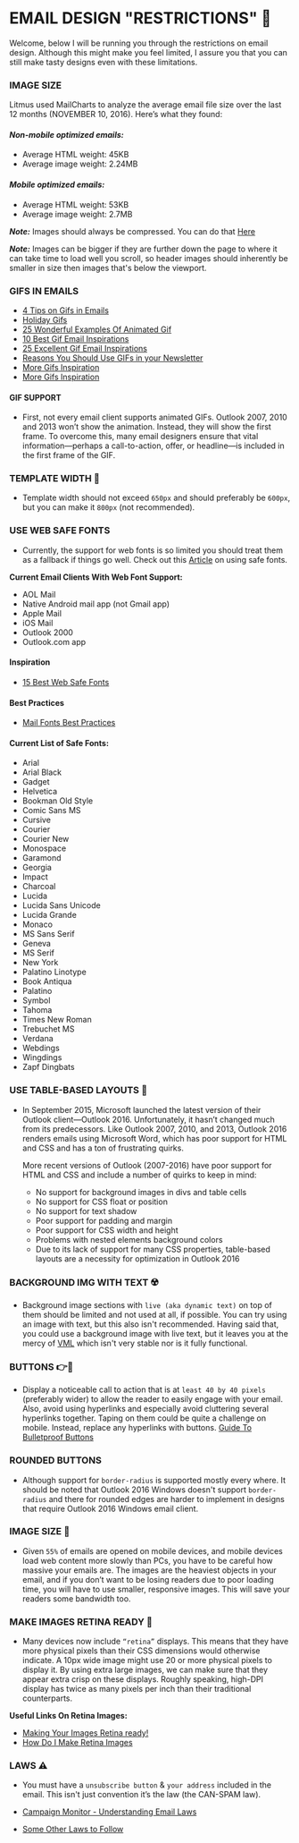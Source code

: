 # **EMAIL DESIGN** "RESTRICTIONS" 🎉
Welcome, below I will be running you through the restrictions on email design. Although this might make you feel limited, I assure you that you can still make tasty designs even with these limitations.
### IMAGE SIZE
Litmus used MailCharts to analyze the average email file size over the last 12 months (NOVEMBER 10, 2016). Here’s what they found:
#### ***Non-mobile optimized emails:***

- Average HTML weight: 45KB
- Average image weight: 2.24MB

#### ***Mobile optimized emails:***

- Average HTML weight: 53KB
- Average image weight: 2.7MB

***Note:*** Images should always be compressed. You can do that [Here](https://compressjpeg.com/)

***Note:*** Images can be bigger if they are further down the page to where it can take time to load well you scroll, so header images should inherently be smaller in size then images that's below the viewport.

### GIFS IN EMAILS
- [4 Tips on Gifs in Emails](https://emaildesign.beefree.io/2015/12/animated-gifs-in-email-marketing)
- [Holiday Gifs](https://blog.aweber.com/email-marketing/the-2016-holiday-gif-guide.htm)
- [25 Wonderful Examples Of Animated Gif](https://mailbakery.com/blog/25-wonderful-examples-of-animated-gifs-in-email-marketing-templates/)
- [10 Best Gif Email Inspirations](https://emailmonks.com/blog/email-marketing/10-best-gif-email-inspirations)
- [25 Excellent Gif Email Inspirations](https://mailbakery.com/blog/25-excellent-examples-of-gif-illustrations-in-email-marketing-the-sequel)
- [Reasons You Should Use GIFs in your Newsletter](https://blog.mailerlite.com/gif-images-in-newsletter)
- [More Gifs Inspiration](https://blog.ometria.com/gifs-in-email-marketing)
- [More Gifs Inspiration](https://www.pinterest.com/pin/387098530445479906)

#### GIF SUPPORT
- First, not every email client supports animated GIFs. Outlook 2007, 2010 and 2013 won’t show the animation. Instead, they will show the first frame. To overcome this, many email designers ensure that vital information—perhaps a call-to-action, offer, or headline—is included in the first frame of the GIF.

### TEMPLATE WIDTH 📐
- Template width should not exceed `650px` and should preferably be `600px`, but you can make it `800px` (not recommended).


### USE WEB SAFE FONTS
- Currently, the support for web fonts is so limited you should treat them as a fallback if things go well. Check out this  [Article](http://www.adestra.com/what-need-know-using-fonts-in-email/) on using safe fonts.

**Current Email Clients With Web Font Support:**
- AOL Mail
- Native Android mail app (not Gmail app)
- Apple Mail
- iOS Mail
- Outlook 2000
- Outlook.com app

#### Inspiration
- [15 Best Web Safe Fonts](https://websitesetup.org/web-safe-fonts-html-css)


#### Best Practices
- [Mail Fonts Best Practices](https://emaildesign.beefree.io/2016/05/email-fonts-best-practices)

#### **Current List of Safe Fonts:**
  - Arial
  - Arial Black
  - Gadget
  - Helvetica
  - Bookman Old Style
  - Comic Sans MS
  - Cursive
  - Courier
  - Courier New
  - Monospace
  - Garamond
  - Georgia
  - Impact
  - Charcoal
  - Lucida
  - Lucida Sans Unicode
  - Lucida Grande
  - Monaco
  - MS Sans Serif
  - Geneva
  - MS Serif
  - New York
  - Palatino Linotype
  - Book Antiqua
  - Palatino
  - Symbol
  - Tahoma
  - Times New Roman
  - Trebuchet MS
  - Verdana
  - Webdings
  - Wingdings
  - Zapf Dingbats

### USE TABLE-BASED LAYOUTS 📰
- In September 2015, Microsoft launched the latest version of their Outlook client—Outlook 2016. Unfortunately, it hasn’t changed much from its predecessors. Like Outlook 2007, 2010, and 2013, Outlook 2016 renders emails using Microsoft Word, which has poor support for HTML and CSS and has a ton of frustrating quirks.

   More recent versions of Outlook (2007-2016) have poor support for HTML and CSS and include a number of quirks to keep in mind:

  - No support for background images in divs and table cells
  - No support for CSS float or position
  - No support for text shadow
  - Poor support for padding and margin
  - Poor support for CSS width and height
  - Problems with nested elements background colors
  - Due to its lack of support for many CSS properties, table-based layouts are a necessity for optimization in Outlook 2016

### BACKGROUND IMG WITH TEXT ☢️
- Background image sections with `live (aka dynamic text)` on top of them should be limited and not used at all, if possible. You can try using an image with text, but this also isn't recommended. Having said that, you could use a background image with live text, but it leaves you at the mercy of [VML](https://www.emailonacid.com/blog/article/email-development/emailology_vector_markup_language_and_backgrounds) which isn't very stable nor is it fully functional.

### BUTTONS 👉📱
- Display a noticeable call to action that is at `least 40 by 40 pixels` (preferably wider) to allow the reader to easily engage with your email. Also, avoid using hyperlinks and especially avoid cluttering several hyperlinks together. Taping on them could be quite a challenge on mobile. Instead, replace any hyperlinks with buttons.
[Guide  To Bulletproof Buttons](https://litmus.com/blog/a-guide-to-bulletproof-buttons-in-email-design)

### ROUNDED BUTTONS
- Although support for `border-radius` is supported mostly every where. It should be noted that Outlook 2016 Windows doesn't support `border-radius` and there for rounded edges are harder to implement in designs that require Outlook 2016 Windows email client.

### IMAGE SIZE 🗻
- Given `55%` of emails are opened on mobile devices, and mobile devices load web content more slowly than PCs, you have to be careful how massive your emails are. The images are the heaviest objects in your email, and if you don’t want to be losing readers due to poor loading time, you will have to use smaller, responsive images. This will save your readers some bandwidth too.

### MAKE IMAGES RETINA READY 🌋
- Many devices now include `“retina”` displays. This means that they have more physical pixels than their CSS dimensions would otherwise indicate. A 10px wide image might use 20 or more physical pixels to display it. By using extra large images, we can make sure that they appear extra crisp on these displays. Roughly speaking, high-DPI display has twice as many pixels per inch than their traditional counterparts.

**Useful Links On Retina Images:**
- [Making Your Images Retina ready!](https://creativemarket.com/blog/how-to-make-your-blog-post-images-retina-friendly)
- [How Do I Make Retina Images](https://www.mightybytes.com/blog/make-retina-images-website)

### LAWS ⚠️
- You must have a `unsubscribe button` & `your address` included in the email. This isn't just convention it’s the law (the CAN-SPAM law).


- [Campaign Monitor - Understanding Email Laws](https://www.campaignmonitor.com/resources/guides/understanding-emails-laws-regulations/)
- [Some Other Laws to Follow](http://www.verticalresponse.com/blog/its-the-law-7-email-marketing-rules-you-should-know)
